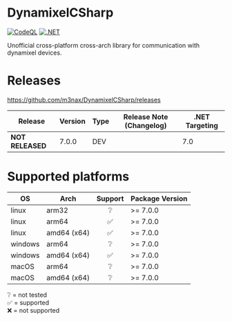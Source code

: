 # DynamixelCSharp

[![CodeQL](https://github.com/m3nax/DynamixelCSharp/actions/workflows/codeql.yml/badge.svg)](https://github.com/m3nax/DynamixelCSharp/actions/workflows/codeql.yml)
[![.NET](https://github.com/m3nax/DynamixelCSharp/actions/workflows/dotnet.yml/badge.svg)](https://github.com/m3nax/DynamixelCSharp/actions/workflows/dotnet.yml)

Unofficial cross-platform cross-arch library for communication with dynamixel devices.

# Releases

https://github.com/m3nax/DynamixelCSharp/releases

| Release  | Version | Type   | Release Note (Changelog)                                       | .NET Targeting |
|----------|---------|--------|----------------------------------------------------------------|----------------|
| **NOT RELEASED**  | 7.0.0 | DEV |                                                            |7.0            |

# Supported platforms

| OS         | Arch        | Support  | Package Version |
|------------|-------------|:--------:|-----------------|
| linux      | arm32       | ❔      | >= 7.0.0        |
| linux      | arm64       | ✅      | >= 7.0.0        |
| linux      | amd64 (x64) | ✅      | >= 7.0.0        |
| windows    | arm64       | ❔      | >= 7.0.0        |
| windows    | amd64 (x64) | ✅      | >= 7.0.0        |
| macOS      | arm64       | ❔      | >= 7.0.0        |
| macOS      | amd64 (x64) | ❔      | >= 7.0.0        |

<div>❔ = not tested</div>
<div>✅ = supported</div>
<div>❌ = not supported</div>
